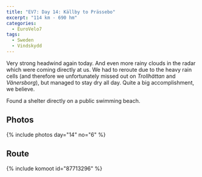 ```yaml
---
title: "EV7: Day 14: Källby to Prässebo"
excerpt: "114 km - 690 hm"
categories:
  - EuroVelo7
tags:
  - Sweden
  - Vindskydd
---
```

Very strong headwind again today. And even more rainy clouds in the radar which were coming directly at us. We had to reroute due to the heavy rain cells (and therefore we unfortunately missed out on _Trollhättan_ and _Vänersborg_), but managed to stay dry all day. Quite a big accomplishment, we believe.

Found a shelter directly on a public swimming beach.

## Photos

{% include photos day="14" no="6" %}

## Route

{% include komoot id="87713296" %}

